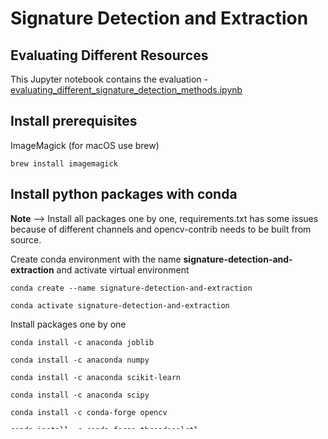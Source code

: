 # Signature Detection and Extraction

## Evaluating Different Resources
This Jupyter notebook contains the evaluation - [evaluating_different_signature_detection_methods.ipynb](evaluating_different_signature_detection_methods.ipynb)

## Install prerequisites
ImageMagick (for macOS use brew)
```
brew install imagemagick
```
## Install python packages with conda
**Note** --> Install all packages one by one, requirements.txt has some issues because of different channels and opencv-contrib needs to be built from source.

Create conda environment with the name **signature-detection-and-extraction** and activate virtual environment
```
conda create --name signature-detection-and-extraction

conda activate signature-detection-and-extraction
```
Install packages one by one
```
conda install -c anaconda joblib

conda install -c anaconda numpy

conda install -c anaconda scikit-learn

conda install -c anaconda scipy

conda install -c conda-forge opencv

conda install -c conda-forge threadpoolctl

conda install -c conda-forge tqdm
```
opencv-contrib package will have to be built from source with NONFREE flag set. If this package is installed directly then we wont be able to use a crucial function in the code. This might take some time.
```
CMAKE_ARGS="-DOPENCV_ENABLE_NONFREE=ON" pip install --no-binary=opencv-contrib-python opencv-contrib-python

```
```
conda install -c anaconda scikit-image

conda install -c conda-forge notebook

conda install ipykernel

conda install -c anaconda pandas
```
To use conda environment in Jupyter Notebook, issue the following command
```
python -m ipykernel install --user --name=signature-detection-and-extraction
```

## Resources
- Method 1 --> Adapted from https://github.com/ahmetozlu/signature_extractor
- Method 2 --> https://github.com/EnzoSeason/signature_detection
- Method 3 --> Hybrid of Method 1 and 2
- Method 4 --> Adapted from https://github.com/saifkhichi96/signature-extraction
- Method 5 --> Hybrid of Method 1 and 4
- Method 6 --> Hybrid of 1,2 and 4